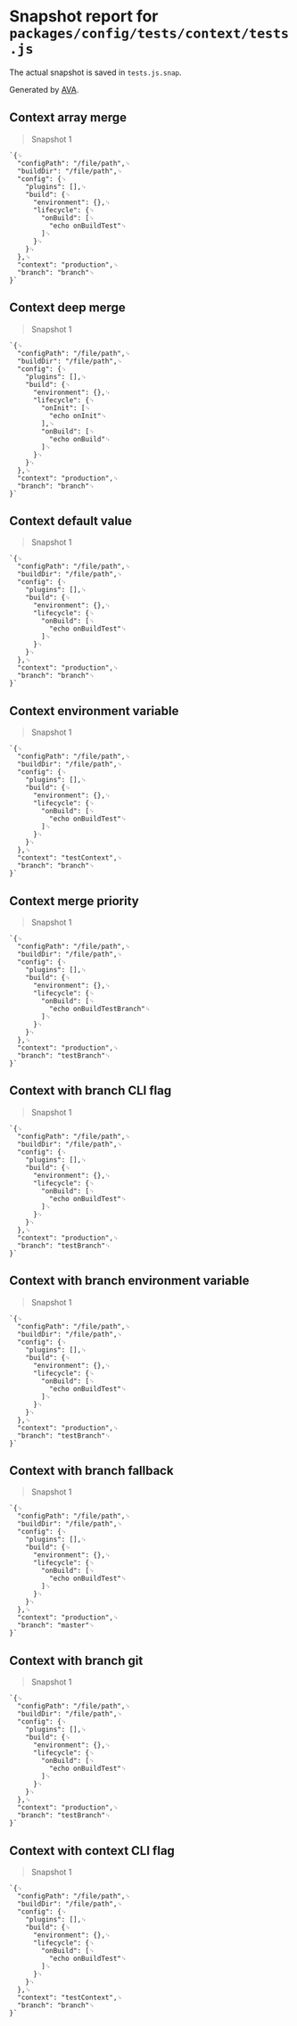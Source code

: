 # Snapshot report for `packages/config/tests/context/tests.js`

The actual snapshot is saved in `tests.js.snap`.

Generated by [AVA](https://ava.li).

## Context array merge

> Snapshot 1

    `{␊
      "configPath": "/file/path",␊
      "buildDir": "/file/path",␊
      "config": {␊
        "plugins": [],␊
        "build": {␊
          "environment": {},␊
          "lifecycle": {␊
            "onBuild": [␊
              "echo onBuildTest"␊
            ]␊
          }␊
        }␊
      },␊
      "context": "production",␊
      "branch": "branch"␊
    }`

## Context deep merge

> Snapshot 1

    `{␊
      "configPath": "/file/path",␊
      "buildDir": "/file/path",␊
      "config": {␊
        "plugins": [],␊
        "build": {␊
          "environment": {},␊
          "lifecycle": {␊
            "onInit": [␊
              "echo onInit"␊
            ],␊
            "onBuild": [␊
              "echo onBuild"␊
            ]␊
          }␊
        }␊
      },␊
      "context": "production",␊
      "branch": "branch"␊
    }`

## Context default value

> Snapshot 1

    `{␊
      "configPath": "/file/path",␊
      "buildDir": "/file/path",␊
      "config": {␊
        "plugins": [],␊
        "build": {␊
          "environment": {},␊
          "lifecycle": {␊
            "onBuild": [␊
              "echo onBuildTest"␊
            ]␊
          }␊
        }␊
      },␊
      "context": "production",␊
      "branch": "branch"␊
    }`

## Context environment variable

> Snapshot 1

    `{␊
      "configPath": "/file/path",␊
      "buildDir": "/file/path",␊
      "config": {␊
        "plugins": [],␊
        "build": {␊
          "environment": {},␊
          "lifecycle": {␊
            "onBuild": [␊
              "echo onBuildTest"␊
            ]␊
          }␊
        }␊
      },␊
      "context": "testContext",␊
      "branch": "branch"␊
    }`

## Context merge priority

> Snapshot 1

    `{␊
      "configPath": "/file/path",␊
      "buildDir": "/file/path",␊
      "config": {␊
        "plugins": [],␊
        "build": {␊
          "environment": {},␊
          "lifecycle": {␊
            "onBuild": [␊
              "echo onBuildTestBranch"␊
            ]␊
          }␊
        }␊
      },␊
      "context": "production",␊
      "branch": "testBranch"␊
    }`

## Context with branch CLI flag

> Snapshot 1

    `{␊
      "configPath": "/file/path",␊
      "buildDir": "/file/path",␊
      "config": {␊
        "plugins": [],␊
        "build": {␊
          "environment": {},␊
          "lifecycle": {␊
            "onBuild": [␊
              "echo onBuildTest"␊
            ]␊
          }␊
        }␊
      },␊
      "context": "production",␊
      "branch": "testBranch"␊
    }`

## Context with branch environment variable

> Snapshot 1

    `{␊
      "configPath": "/file/path",␊
      "buildDir": "/file/path",␊
      "config": {␊
        "plugins": [],␊
        "build": {␊
          "environment": {},␊
          "lifecycle": {␊
            "onBuild": [␊
              "echo onBuildTest"␊
            ]␊
          }␊
        }␊
      },␊
      "context": "production",␊
      "branch": "testBranch"␊
    }`

## Context with branch fallback

> Snapshot 1

    `{␊
      "configPath": "/file/path",␊
      "buildDir": "/file/path",␊
      "config": {␊
        "plugins": [],␊
        "build": {␊
          "environment": {},␊
          "lifecycle": {␊
            "onBuild": [␊
              "echo onBuildTest"␊
            ]␊
          }␊
        }␊
      },␊
      "context": "production",␊
      "branch": "master"␊
    }`

## Context with branch git

> Snapshot 1

    `{␊
      "configPath": "/file/path",␊
      "buildDir": "/file/path",␊
      "config": {␊
        "plugins": [],␊
        "build": {␊
          "environment": {},␊
          "lifecycle": {␊
            "onBuild": [␊
              "echo onBuildTest"␊
            ]␊
          }␊
        }␊
      },␊
      "context": "production",␊
      "branch": "testBranch"␊
    }`

## Context with context CLI flag

> Snapshot 1

    `{␊
      "configPath": "/file/path",␊
      "buildDir": "/file/path",␊
      "config": {␊
        "plugins": [],␊
        "build": {␊
          "environment": {},␊
          "lifecycle": {␊
            "onBuild": [␊
              "echo onBuildTest"␊
            ]␊
          }␊
        }␊
      },␊
      "context": "testContext",␊
      "branch": "branch"␊
    }`
